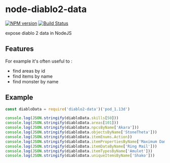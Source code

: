 # node-diablo2-data
[![NPM version](https://img.shields.io/npm/v/diablo2-data.svg)](http://npmjs.com/package/diablo2-data)
[![Build Status](https://img.shields.io/circleci/project/MephisTools/node-diablo2-data/master.svg)](https://circleci.com/gh/MephisTools/node-diablo2-data)

expose diablo 2 data in NodeJS

## Features

For example it's often useful to : 

* find areas by id
* find items by name
* find monster by name

## Example

```js
const diabloData = require('diablo2-data')('pod_1.13d')

console.log(JSON.stringify(diabloData.skills[50]))
console.log(JSON.stringify(diabloData.areas[101]))
console.log(JSON.stringify(diabloData.npcsByName['Akara']))
console.log(JSON.stringify(diabloData.objectsByName['StoneTheta']))
console.log(JSON.stringify(diabloData.itemEnums.Action))
console.log(JSON.stringify(diabloData.itemPropertiesByName['Maximum Damage']))
console.log(JSON.stringify(diabloData.itemDataByName['Ring Mail']))
console.log(JSON.stringify(diabloData.itemTypesByName['Amulet']))
console.log(JSON.stringify(diabloData.uniqueItemsByName['Shako']))
```